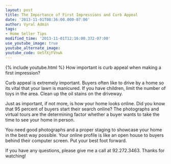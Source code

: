 ```yaml
---
layout: post
title: The Importance of First Impressions and Curb Appeal
date: '2013-11-01T08:36:00.000-07:00'
author: Vyral Admin
tags:
- Home Seller Tips
modified_time: '2013-11-01T12:16:00.372-07:00'
use_youtube_image: true
youtube_alternate_image:
youtube_code: Ue5fXjFVnwk
---
```

{% include youtube.html %}
How important is curb appeal when making a first impression?

Curb appeal is extremely important. Buyers often like to drive by a home so its vital that your lawn is manicured. If you have children, limit the number of toys in the area. Clean up the oil stains on the driveway.

Just as important, if not more, is how your home looks online. Did you know that 95 percent of buyers start their search online? The photographs and virtual tours are the determining factor whether a buyer wants to take the time to see your home in person.

You need good photographs and a proper staging to showcase your home in the best way possible.  Your online profile is like an open house to buyers behind their computer screen. Put your best foot forward.

If you have any questions, please give me a call at 92.272.3463. Thanks for watching!
